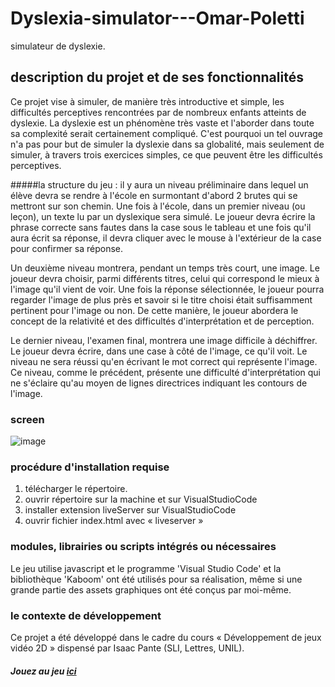 # Dyslexia-simulator---Omar-Poletti
simulateur de dyslexie. 

## description du projet et de ses fonctionnalités

Ce projet vise à simuler, de manière très introductive et simple, les difficultés perceptives rencontrées par de nombreux enfants atteints de dyslexie. La dyslexie est un phénomène très vaste et l'aborder dans toute sa complexité serait certainement compliqué. C'est pourquoi un tel ouvrage n'a pas pour but de simuler la dyslexie dans sa globalité, mais seulement de simuler, à travers trois exercices simples, ce que peuvent être les difficultés perceptives. 

#####la structure du jeu : 
il y aura un niveau préliminaire dans lequel un élève devra se rendre à l'école en surmontant d'abord 2 brutes qui se mettront sur son chemin. 
Une fois à l'école, dans un premier niveau (ou leçon), un texte lu par un dyslexique sera simulé.  Le joueur devra écrire la phrase correcte sans fautes dans la case sous le tableau et une fois qu'il aura écrit sa réponse, il devra cliquer avec le mouse à l'extérieur de la case pour confirmer sa réponse. 

Un deuxième niveau montrera, pendant un temps très court, une image. Le joueur devra choisir, parmi différents titres, celui qui correspond le mieux à l'image qu'il vient de voir. Une fois la réponse sélectionnée, le joueur pourra regarder l'image de plus près et savoir si le titre choisi était suffisamment pertinent pour l'image ou non. De cette manière, le joueur abordera le concept de la relativité et des difficultés d'interprétation et de perception.

Le dernier niveau, l'examen final, montrera une image difficile à déchiffrer. Le joueur devra écrire, dans une case à côté de l'image, ce qu'il voit. Le niveau ne sera réussi qu'en écrivant le mot correct qui représente l'image.  Ce niveau, comme le précédent, présente une difficulté d'interprétation qui ne s'éclaire qu'au moyen de lignes directrices indiquant les contours de l'image. 


### screen
![image](https://user-images.githubusercontent.com/105658013/183978733-48861841-f179-4ffb-92dc-bc8a11e6c318.png)

### procédure d'installation requise
1) télécharger le répertoire. 
2) ouvrir répertoire sur la machine et sur VisualStudioCode
3) installer extension liveServer sur VisualStudioCode
4) ouvrir fichier index.html avec « liveserver »


### modules, librairies ou scripts intégrés ou nécessaires 
Le jeu utilise javascript et le programme 'Visual Studio Code' et la bibliothèque 'Kaboom' ont été utilisés pour sa réalisation, même si une grande partie des assets graphiques ont été conçus par moi-même. 

### le contexte de développement
Ce projet a été développé dans le cadre du cours « Développement de jeux vidéo 2D » dispensé par Isaac Pante (SLI, Lettres, UNIL).



##### Jouez au jeu [ici](https://kawaraccoon.github.io/Dyslexia-simulator---Omar-Poletti/dislessia%202/)
